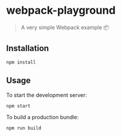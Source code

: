 # webpack-playground

> A very simple Webpack example 📦

## Installation

```
npm install
```

## Usage

To start the development server:

```
npm start
```

To build a production bundle:

```
npm run build
```

